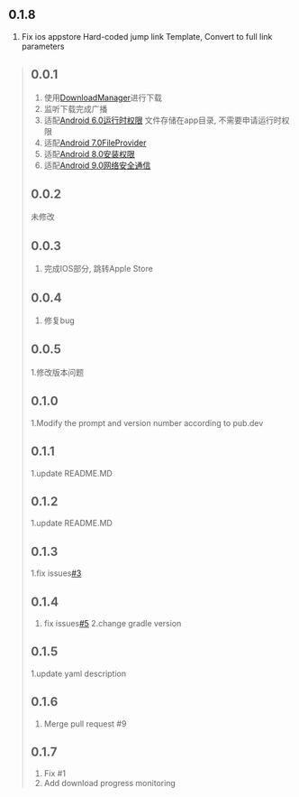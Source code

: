 ## 0.1.8
1. Fix ios appstore Hard-coded jump link Template, Convert to full link parameters
> ## 0.0.1
> 1. 使用[DownloadManager](https://developer.android.com/reference/android/app/DownloadManager)进行下载
> 2. 监听下载完成广播
> 3. 适配[Android 6.0运行时权限]() 文件存储在app目录, 不需要申请运行时权限
> 4. 适配[Android 7.0FileProvider](https://developer.android.com/reference/android/support/v4/content/FileProvider)
> 5. 适配[Android 8.0安装权限]()
> 6. 适配[Android 9.0网络安全通信]()
> 
> ## 0.0.2
> 未修改
> 
> ## 0.0.3
> 1. 完成IOS部分, 跳转Apple Store
> 
> ## 0.0.4
> 1. 修复bug
> 
> ## 0.0.5
> 1.修改版本问题
> 
> ## 0.1.0
> 1.Modify the prompt and version number according to pub.dev
> 
> ## 0.1.1
> 1.update README.MD
> 
> ## 0.1.2
> 1.update README.MD
> 
> ## 0.1.3
> 1.fix issues[#3](https://github.com/mofada/flutter_update_app/issues/3)
> 
> ## 0.1.4
> 1. fix issues[#5](https://github.com/mofada/flutter_update_app/issues/5)
> 2.change gradle version
> 
> ## 0.1.5
> 1.update yaml description
> 
> ## 0.1.6
> 1. Merge pull request #9
> 
> ## 0.1.7
> 1. Fix #1
> 2. Add download progress monitoring
